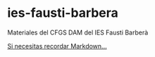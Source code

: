 # ies-fausti-barbera
Materiales del CFGS DAM del IES Fausti Barberà

[Si necesitas recordar Markdown...](https://markdown.es/sintaxis-markdown/)
